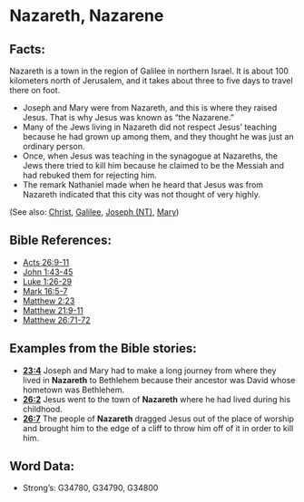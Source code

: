 # Nazareth, Nazarene

## Facts:

Nazareth is a town in the region of Galilee in northern Israel. It is about 100 kilometers north of Jerusalem, and it takes about three to five days to travel there on foot.

* Joseph and Mary were from Nazareth, and this is where they raised Jesus. That is why Jesus was known as “the Nazarene.”
* Many of the Jews living in Nazareth did not respect Jesus’ teaching because he had grown up among them, and they thought he was just an ordinary person.
* Once, when Jesus was teaching in the synagogue at Nazareths, the Jews there tried to kill him because he claimed to be the Messiah and had rebuked them for rejecting him.
* The remark Nathaniel made when he heard that Jesus was from Nazareth indicated that this city was not thought of very highly.

(See also: [Christ](../kt/christ.md), [Galilee](../names/galilee.md), [Joseph (NT)](../names/josephnt.md), [Mary](../names/mary.md))

## Bible References:

* [Acts 26:9-11](rc://en/tn/help/act/26/09)
* [John 1:43-45](rc://en/tn/help/jhn/01/43)
* [Luke 1:26-29](rc://en/tn/help/luk/01/26)
* [Mark 16:5-7](rc://en/tn/help/mrk/16/05)
* [Matthew 2:23](rc://en/tn/help/mat/02/23)
* [Matthew 21:9-11](rc://en/tn/help/mat/21/09)
* [Matthew 26:71-72](rc://en/tn/help/mat/26/71)

## Examples from the Bible stories:

* __[23:4](rc://en/tn/help/obs/23/04)__ Joseph and Mary had to make a long journey from where they lived in __Nazareth__ to Bethlehem because their ancestor was David whose hometown was Bethlehem.
* __[26:2](rc://en/tn/help/obs/26/02)__ Jesus went to the town of __Nazareth__ where he had lived during his childhood.
* __[26:7](rc://en/tn/help/obs/26/07)__ The people of __Nazareth__ dragged Jesus out of the place of worship and brought him to the edge of a cliff to throw him off of it in order to kill him.

## Word Data:

* Strong’s: G34780, G34790, G34800
